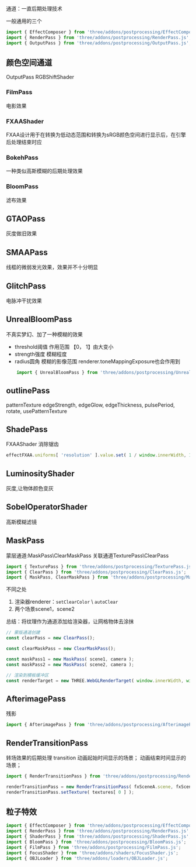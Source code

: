 通道：一直后期处理技术

一般通用的三个
```js
import { EffectComposer } from 'three/addons/postprocessing/EffectComposer.js';
import { RenderPass } from 'three/addons/postprocessing/RenderPass.js';
import { OutputPass } from 'three/addons/postprocessing/OutputPass.js';
```

## 颜色空间通道
OutputPass
RGBShiftShader

### FilmPass 
电影效果

### FXAAShader
FXAA设计用于在转换为低动态范围和转换为sRGB颜色空间进行显示后，在引擎后处理结束时应

### BokehPass
一种类似高斯模糊的后期处理效果

### BloomPass
滤布效果

## GTAOPass
灰度做旧效果

## SMAAPass
线框的微弱发光效果，效果并不十分明显

## GlitchPass
电脉冲干扰效果

## UnrealBloomPass
不真实梦幻、加了一种模糊的效果
- threshold阈值 作用范围 【0， 1】由大变小
- strength强度 模糊程度
- radius圆角 模糊的影像范围
renderer.toneMappingExposure也会作用到


```js
    import { UnrealBloomPass } from 'three/addons/postprocessing/UnrealBloomPass.js';
```

## outlinePass
patternTexture
edgeStrength,
edgeGlow,
edgeThickness,
pulsePeriod,
rotate,
usePatternTexture

## ShadePass
FXAAShader
消除锯齿
```js
effectFXAA.uniforms[ 'resolution' ].value.set( 1 / window.innerWidth, 1 / window.innerHeight );

```

## LuminosityShader
灰度,让物体颜色变灰

## SobelOperatorShader
高斯模糊滤镜


## MaskPass
蒙层通道:MaskPass\ClearMaskPass
关联通道TexturePass\ClearPass
```js
import { TexturePass } from 'three/addons/postprocessing/TexturePass.js';
import { ClearPass } from 'three/addons/postprocessing/ClearPass.js';
import { MaskPass, ClearMaskPass } from 'three/addons/postprocessing/MaskPass.js';
```
不同之处
1. 渲染器renderer：`setClearColor` \ `autoClear`
2. 两个场景scene1，scene2

总结：将纹理作为通道添加给渲染器，让网格物体去涂抹
```js
// 蒙版通道创建
const clearPass = new ClearPass();

const clearMaskPass = new ClearMaskPass();

const maskPass1 = new MaskPass( scene1, camera );
const maskPass2 = new MaskPass( scene2, camera );

// 渲染到模板缓冲区
const renderTarget = new THREE.WebGLRenderTarget( window.innerWidth, window.innerHeight, parameters );

```

## AfterimagePass
残影
```js
import { AfterimagePass } from 'three/addons/postprocessing/AfterimagePass.js';

```
##  RenderTransitionPass
转场效果的后期处理
transition 动画起始时间显示的场景；
动画结束时间显示的场景；
```js
import { RenderTransitionPass } from 'three/addons/postprocessing/RenderTransitionPass.js';

renderTransitionPass = new RenderTransitionPass( fxSceneA.scene, fxSceneA.camera, fxSceneB.scene, fxSceneB.camera );
renderTransitionPass.setTexture( textures[ 0 ] );

```

## 粒子特效
```js
import { EffectComposer } from 'three/addons/postprocessing/EffectComposer.js';
import { RenderPass } from 'three/addons/postprocessing/RenderPass.js';
import { ShaderPass } from 'three/addons/postprocessing/ShaderPass.js';
import { BloomPass } from 'three/addons/postprocessing/BloomPass.js';
import { FilmPass } from 'three/addons/postprocessing/FilmPass.js';
import { FocusShader } from 'three/addons/shaders/FocusShader.js';
import { OBJLoader } from 'three/addons/loaders/OBJLoader.js';
```